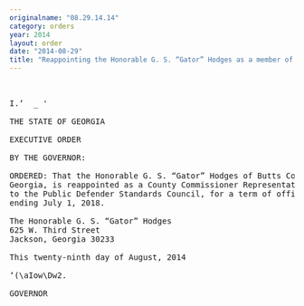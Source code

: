 ```yaml
---
originalname: "08.29.14.14"
category: orders
year: 2014
layout: order
date: "2014-08-29"
title: "Reappointing the Honorable G. S. “Gator” Hodges as a member of the Public Defender Standards Council"
---
```

<pre>
 

I.‘  _ '

THE STATE OF GEORGIA

EXECUTIVE ORDER

BY THE GOVERNOR:

ORDERED: That the Honorable G. S. “Gator” Hodges of Butts County,
Georgia, is reappointed as a County Commissioner Representative
to the Public Defender Standards Council, for a term of office
ending July 1, 2018.

The Honorable G. S. “Gator” Hodges
625 W. Third Street
Jackson, Georgia 30233

This twenty-ninth day of August, 2014

‘(\aIow\Dw2.

GOVERNOR

</pre>
